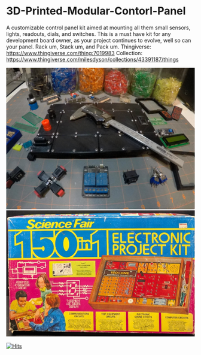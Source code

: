 # 3D-Printed-Modular-Contorl-Panel
A customizable control panel kit aimed at mounting all them small sensors, lights, readouts, dials, and switches. This is a must have kit for any development board owner, as your project continues to evolve, well so can your panel. Rack um, Stack um, and Pack um.
Thingiverse: https://www.thingiverse.com/thing:7019983
Collection:
https://www.thingiverse.com/milesdyson/collections/43391187/things

![](images/large_display_GOPR0527.JPG)
![](images/large_display_s-l1600.png)

[![Hits](https://hits.sh/github.com/MilesBDyson/3D-Printed-Modular-Contorl-Panel.svg)](https://hits.sh/github.com/MilesBDyson/3D-Printed-Modular-Contorl-Panel/)






